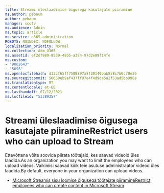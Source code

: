 ```yaml
---
title: Streami üleslaadimise õigusega kasutajate piiramine
ms.author: pebaum
author: pebaum
manager: scotv
ms.audience: Admin
ms.topic: article
ms.service: o365-administration
ROBOTS: NOINDEX, NOFOLLOW
localization_priority: Normal
ms.collection: Adm_O365
ms.assetid: ef2df989-8539-48b5-a324-97d2e09f14fe
ms.custom:
- "9002643"
- "5096"
ms.openlocfilehash: d13cf65ff7508897a8f30140bab858c7b6c70e36
ms.sourcegitcommit: 56650eb9af437ff97e4f4d9ca5a2f53ad5bb990e
ms.translationtype: MT
ms.contentlocale: et-EE
ms.lasthandoff: 07/12/2021
ms.locfileid: "53389357"
---
```

# <a name="restrict-users-who-can-upload-to-stream"></a><span data-ttu-id="bb103-102">Streami üleslaadimise õigusega kasutajate piiramine</span><span class="sxs-lookup"><span data-stu-id="bb103-102">Restrict users who can upload to Stream</span></span>

<span data-ttu-id="bb103-103">Ettevõttena võite soovida piirata töötajaid, kes saavad videoid üles laadida.</span><span class="sxs-lookup"><span data-stu-id="bb103-103">As an organization you may want to limit the employees who can upload videos.</span></span> <span data-ttu-id="bb103-104">Vaikimisi saavad kõik teie asutuse administraator videod üles laadida.</span><span class="sxs-lookup"><span data-stu-id="bb103-104">By default, everyone in your organization can upload videos.</span></span>

- [<span data-ttu-id="bb103-105">Microsoft Streamis sisu loomise õigusega töötajate piiramine</span><span class="sxs-lookup"><span data-stu-id="bb103-105">Restrict employees who can create content in Microsoft Stream</span></span>](/stream/restrict-uploaders)
